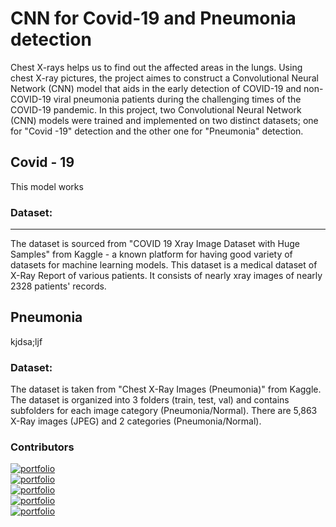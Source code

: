 # CNN for Covid-19 and Pneumonia detection

Chest X-rays helps us to find out the affected areas in the lungs.
Using chest X-ray pictures, the project aimes to construct a Convolutional Neural Network (CNN) model that aids in the early detection of COVID-19 and non-COVID-19 viral pneumonia patients during the challenging times of the COVID-19 pandemic. In this project, two Convolutional Neural Network (CNN) models were trained and implemented on two distinct datasets; one for "Covid -19" detection and the other one for "Pneumonia" detection.

## Covid - 19

This model works

### Dataset:

<hr>

The dataset is sourced from <a href = "https://www.kaggle.com/datasets/mr3suvhro/covid-19-xray-image-dataset-with-huge-samples?select=COVID" style="text-decoration:none;" target="_blank"> "COVID 19 Xray Image Dataset with Huge Samples" </a> from Kaggle - a known platform for having good variety of datasets for machine learning models. This dataset is a medical dataset of X-Ray Report of various patients. It consists of nearly xray images of nearly 2328 patients' records.

## Pneumonia

kjdsa;ljf

### Dataset:

The dataset is taken from <a href = "https://www.kaggle.com/datasets/paultimothymooney/chest-xray-pneumonia" style="text-decoration:none;" target="_blank"> "Chest X-Ray Images (Pneumonia)" </a> from Kaggle. The dataset is organized into 3 folders (train, test, val) and contains subfolders for each image category (Pneumonia/Normal). There are 5,863 X-Ray images (JPEG) and 2 categories (Pneumonia/Normal).


### Contributors
[![portfolio](https://img.shields.io/badge/Koganti_Sri_Sai_Harshith-072F5F?style=for-the-badge)](https://github.com/kssh18)<br>
[![portfolio](https://img.shields.io/badge/Likhit_Kalla-E23?style=for-the-badge)](https://github.com/likhitkalla)<br>
[![portfolio](https://img.shields.io/badge/Yashwanth_Kiran-1e90ff?style=for-the-badge)](https://github.com/iyashk)<br>
[![portfolio](https://img.shields.io/badge/Abhishek_Sai-F08080?style=for-the-badge)](https://github.com/Abhishek-Sai-14)<br>
[![portfolio](https://img.shields.io/badge/Perumula_Raghavendra-000?style=for-the-badge)](https://github.com)<br>
